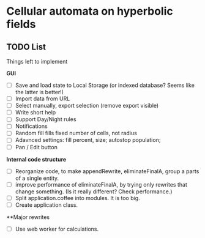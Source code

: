 Cellular automata on hyperbolic fields
======================================


TODO List
---------
Things left to implement

**GUI**
* [ ] Save and load state to Local Storage (or indexed database? Seems like the latter is better!)
* [ ] Import data from URL
* [ ] Select manually, export selection (remove export visible)
* [ ] Write short help
* [ ] Support Day/Night rules
* [ ] Notifications
* [ ] Random fill fills fixed number of cells, not radius
* [ ] Adavnced settings: fill percent, size; autostop population;
* [ ] Pan / Edit button

**Internal code structure**
* [ ] Reorganize code, to make appendRewrite, eliminateFinalA, group a parts of a single entity.
* [ ] improve performance of eliminateFinalA, by trying only rewrites that change something. (Is it really different? Check performance.)
* [ ] Split application.coffee into modules. It is too big.
* [ ] Create application class.

**Major rewrites
* [ ] Use web worker for calculations.